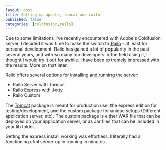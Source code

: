 ```yaml
---
layout: post
title: Setting up apache, tomcat and railo
published: false
categories: [coldfusion,railo]
---
```


[railo]: http://www.getrailo.org/ "Railo"
[tomcat]: http://tomcat.apache.org/ "Tomcat"
[apache]: http://httpd.apache.org/ "Apache"

Due to some limitations I've recently encountered with Adobe's Coldfusion server, I decided it was time to make the switch to [Railo][railo] - at least for personal development. Railo has gained a lot of popularity in the past several years, and with so many top developers in the field using it, I thought I would try it out for awhile. I have been extremely impressed with the results. More on that later.

Railo offers several options for installing and running the server:

   * Railo Server with Tomcat
   * Railo Express with Jetty
   * Railo Custom

The [Tomcat][tomcat] package is meant for production use, the express edition for testing/development, and the custom package for unique setups (Different application server, etc). The custom package is either WAR file that can be deployed on your application server, or as Jar files that can be included in your lib folder.

Getting the express install working was effortless. I literally had a functioning cfml server up in running in minutes.